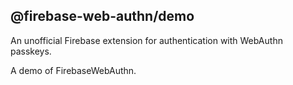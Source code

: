 ## @firebase-web-authn/demo
An unofficial Firebase extension for authentication with WebAuthn passkeys.

A demo of FirebaseWebAuthn.
